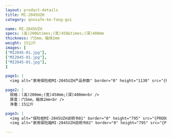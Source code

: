 ```yaml
---
layout: product-details
title: MI-2045UZH
category: qnnsafe-ke-fang-gui

name: MI-2045UZH
specs: (高)200&times;(宽)450&times;(深)400mm
thickness: 门5mm，箱体2mm
weight: 15公斤
images: [
["MI2045-01.jpg"],
["MI2045-01.jpg"],
["MI2045-01.jpg"],
]

page1: |
  <img alt="家用保险柜MI-2045UZH产品参数" border="0" height="1130" src="{PRODUCT_IMAGES}products/twcps1.jpg" width="538" />

page2: |
  规格：(高)200mm;(宽)450mm;(深)400mm<br />
  厚度：门5mm，箱体2mm<br />
  净重：15公斤

page3: |
  <img alt="保险柜MI-2045UZH说明书01" border="0" height="795" src="{PRODUCT_IMAGES}products/mi-2045mg2045-sm01.jpg" width="538" /><br />
  <img alt="家用保险箱MI-2045UZH说明书02" border="0" height="795" src="{PRODUCT_IMAGES}products/mi-2045mg2045-sm02.jpg" width="538" />

---
```

